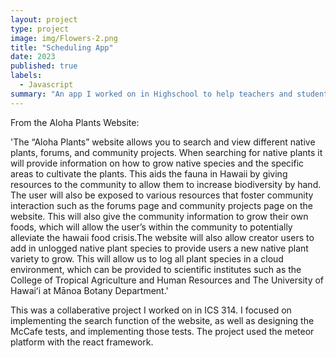 ```yaml
---
layout: project
type: project
image: img/Flowers-2.png
title: "Scheduling App"
date: 2023
published: true
labels:
  - Javascript
summary: "An app I worked on in Highschool to help teachers and students manage their schedule"
---
```



From the Aloha Plants Website:

'The “Aloha Plants” website allows you to search and view different native plants, forums, and community projects. When searching for native plants it will provide information on how to grow native species and the specific areas to cultivate the plants. This aids the fauna in Hawaii by giving resources to the community to allow them to increase biodiversity by hand. The user will also be exposed to various resources that foster community interaction such as the forums page and community projects page on the website. This will also give the community information to grow their own foods, which will allow the user’s within the community to potentially alleviate the hawaii food crisis.The website will also allow creator users to add in unlogged native plant species to provide users a new native plant variety to grow. This will allow us to log all plant species in a cloud environment, which can be provided to scientific institutes such as the College of Tropical Agriculture and Human Resources and The University of Hawaiʻi at Mānoa Botany Department.' 

This was a collaberative project I worked on in ICS 314. I focused on implementing the search function of the website, as well as designing the McCafe tests, and implementing those tests. The project used the meteor platform with the react framework.


